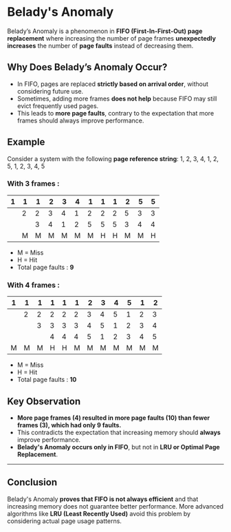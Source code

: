 # Belady's Anomaly

Belady’s Anomaly is a phenomenon in **FIFO (First-In-First-Out) page replacement** where increasing the number of page frames **unexpectedly increases** the number of **page faults** instead of decreasing them.

## **Why Does Belady’s Anomaly Occur?**
- In FIFO, pages are replaced **strictly based on arrival order**, without considering future use.
- Sometimes, adding more frames **does not help** because FIFO may still evict frequently used pages.
- This leads to **more page faults**, contrary to the expectation that more frames should always improve performance.

## **Example**

Consider a system with the following **page reference string**:
1, 2, 3, 4, 1, 2, 5, 1, 2, 3, 4, 5
### With **3 frames** :
| 1  | 1  | 1  | 2  | 3  | 4  | 1  | 1  | 1  | 2  | 5  | 5  |
|----|----|----|----|----|----|----|----|----|----|----|----|
|    | 2  | 2  | 3  | 4  | 1  | 2  | 2  | 2  | 5  | 3  | 3  |
|    |    | 3  | 4  | 1  | 2  | 5  | 5  | 5  | 3  | 4  | 4  |
|  | M | M | M | M | M | M | H  | H  | M | M | H  |

- M = Miss
- H = Hit
- Total page faults : **9**

### With **4 frames** :
| 1  | 1  | 1  | 1  | 1  | 1  | 2  | 3  | 4  | 5  | 1  | 2  |
|----|----|----|----|----|----|----|----|----|----|----|----|
|   | 2  | 2  | 2  | 2  | 2  | 3  | 4  | 5  | 1  | 2  | 3  |
|   |   | 3  | 3  | 3 | 3  | 4  | 5  | 1  | 2  | 3  | 4  |
|  |   |  | 4  | 4  | 4  | 5  | 1  | 2  | 3  |   4 |  5  |
| M | M | M | H  | H  | M | M | M | M | M | M | M |
- M = Miss
- H = Hit
- Total page faults : **10**
## **Key Observation**
- **More page frames (4) resulted in **more** page faults (10) than fewer frames (3), which had only 9 faults.**
- This contradicts the expectation that increasing memory should **always** improve performance.
- **Belady's Anomaly occurs only in FIFO**, but not in **LRU or Optimal Page Replacement**.

---
## **Conclusion**
Belady's Anomaly **proves that FIFO is not always efficient** and that increasing memory does not guarantee better performance. More advanced algorithms like **LRU (Least Recently Used)** avoid this problem by considering actual page usage patterns.
